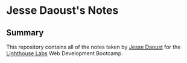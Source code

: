 # Jesse Daoust's Notes
## Summary
This repository contains all of the notes taken by [Jesse Daoust](https://github.com/jessedxi) for the [Lighthouse Labs](https://www.lighthouselabs.ca) Web Development Bootcamp.
